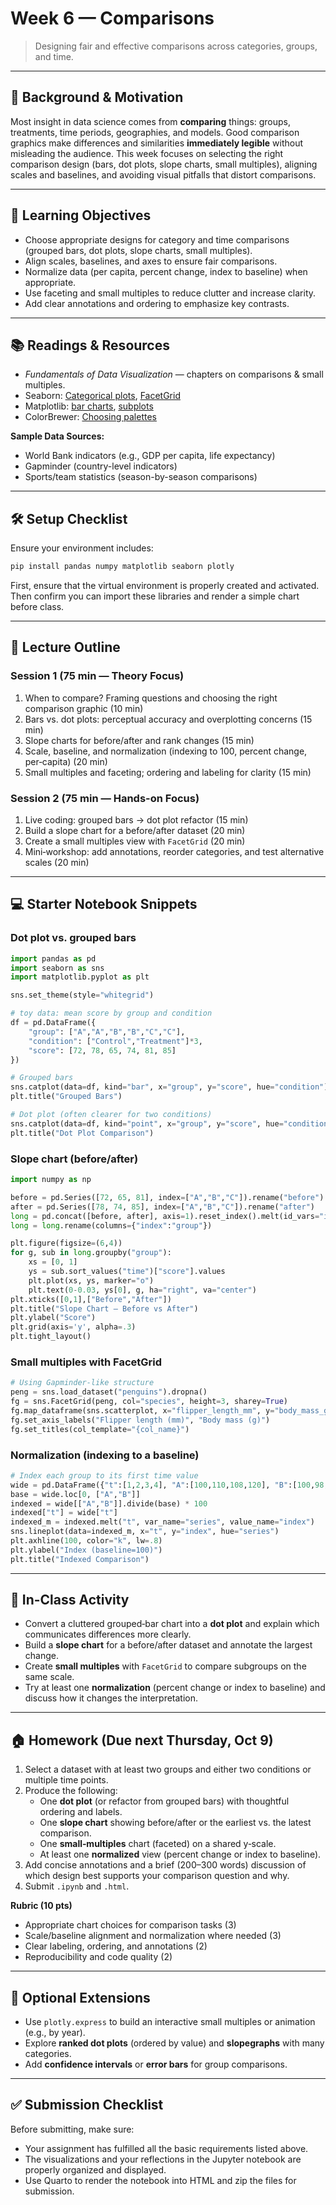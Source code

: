 # Week 6 — Comparisons

> Designing fair and effective comparisons across categories, groups, and time.

---

## 📖 Background & Motivation

Most insight in data science comes from **comparing** things: groups, treatments, time periods, geographies, and models. Good comparison graphics make differences and similarities **immediately legible** without misleading the audience. This week focuses on selecting the right comparison design (bars, dot plots, slope charts, small multiples), aligning scales and baselines, and avoiding visual pitfalls that distort comparisons.

---

## 🔎 Learning Objectives

- Choose appropriate designs for category and time comparisons (grouped bars, dot plots, slope charts, small multiples).
- Align scales, baselines, and axes to ensure fair comparisons.
- Normalize data (per capita, percent change, index to baseline) when appropriate.
- Use faceting and small multiples to reduce clutter and increase clarity.
- Add clear annotations and ordering to emphasize key contrasts.

---

## 📚 Readings & Resources

- *Fundamentals of Data Visualization* — chapters on comparisons & small multiples.
- Seaborn: [Categorical plots](https://seaborn.pydata.org/tutorial/categorical.html), [FacetGrid](https://seaborn.pydata.org/generated/seaborn.FacetGrid.html)
- Matplotlib: [bar charts](https://matplotlib.org/stable/api/_as_gen/matplotlib.pyplot.bar.html), [subplots](https://matplotlib.org/stable/api/_as_gen/matplotlib.pyplot.subplots.html)
- ColorBrewer: [Choosing palettes](https://colorbrewer2.org/)

**Sample Data Sources:**

- World Bank indicators (e.g., GDP per capita, life expectancy)
- Gapminder (country-level indicators)
- Sports/team statistics (season-by-season comparisons)

---

## 🛠️ Setup Checklist

Ensure your environment includes:

```bash
pip install pandas numpy matplotlib seaborn plotly
```

First, ensure that the virtual environment is properly created and activated. Then confirm you can import these libraries and render a simple chart before class.

---

## 🧭 Lecture Outline

### Session 1 (75 min — Theory Focus)

1. When to compare? Framing questions and choosing the right comparison graphic (10 min)
2. Bars vs. dot plots: perceptual accuracy and overplotting concerns (15 min)
3. Slope charts for before/after and rank changes (15 min)
4. Scale, baseline, and normalization (indexing to 100, percent change, per‑capita) (20 min)
5. Small multiples and faceting; ordering and labeling for clarity (15 min)

### Session 2 (75 min — Hands-on Focus)

1. Live coding: grouped bars → dot plot refactor (15 min)
2. Build a slope chart for a before/after dataset (20 min)
3. Create a small multiples view with `FacetGrid` (20 min)
4. Mini‑workshop: add annotations, reorder categories, and test alternative scales (20 min)

---

## 💻 Starter Notebook Snippets

### Dot plot vs. grouped bars

```python
import pandas as pd
import seaborn as sns
import matplotlib.pyplot as plt

sns.set_theme(style="whitegrid")

# toy data: mean score by group and condition
df = pd.DataFrame({
    "group": ["A","A","B","B","C","C"],
    "condition": ["Control","Treatment"]*3,
    "score": [72, 78, 65, 74, 81, 85]
})

# Grouped bars
sns.catplot(data=df, kind="bar", x="group", y="score", hue="condition")
plt.title("Grouped Bars")

# Dot plot (often clearer for two conditions)
sns.catplot(data=df, kind="point", x="group", y="score", hue="condition", dodge=True)
plt.title("Dot Plot Comparison")
```

### Slope chart (before/after)

```python
import numpy as np

before = pd.Series([72, 65, 81], index=["A","B","C"]).rename("before")
after = pd.Series([78, 74, 85], index=["A","B","C"]).rename("after")
long = pd.concat([before, after], axis=1).reset_index().melt(id_vars="index", var_name="time", value_name="score")
long = long.rename(columns={"index":"group"})

plt.figure(figsize=(6,4))
for g, sub in long.groupby("group"):
    xs = [0, 1]
    ys = sub.sort_values("time")["score"].values
    plt.plot(xs, ys, marker="o")
    plt.text(0-0.03, ys[0], g, ha="right", va="center")
plt.xticks([0,1],["Before","After"])
plt.title("Slope Chart — Before vs After")
plt.ylabel("Score")
plt.grid(axis='y', alpha=.3)
plt.tight_layout()
```

### Small multiples with FacetGrid

```python
# Using Gapminder-like structure
peng = sns.load_dataset("penguins").dropna()
fg = sns.FacetGrid(peng, col="species", height=3, sharey=True)
fg.map_dataframe(sns.scatterplot, x="flipper_length_mm", y="body_mass_g", alpha=.7)
fg.set_axis_labels("Flipper length (mm)", "Body mass (g)")
fg.set_titles(col_template="{col_name}")
```

### Normalization (indexing to a baseline)

```python
# Index each group to its first time value
wide = pd.DataFrame({"t":[1,2,3,4], "A":[100,110,108,120], "B":[100,98,105,112]})
base = wide.loc[0, ["A","B"]]
indexed = wide[["A","B"]].divide(base) * 100
indexed["t"] = wide["t"]
indexed_m = indexed.melt("t", var_name="series", value_name="index")
sns.lineplot(data=indexed_m, x="t", y="index", hue="series")
plt.axhline(100, color="k", lw=.8)
plt.ylabel("Index (baseline=100)")
plt.title("Indexed Comparison")
```

---

## 🧪 In-Class Activity

- Convert a cluttered grouped‑bar chart into a **dot plot** and explain which communicates differences more clearly.
- Build a **slope chart** for a before/after dataset and annotate the largest change.
- Create **small multiples** with `FacetGrid` to compare subgroups on the same scale.
- Try at least one **normalization** (percent change or index to baseline) and discuss how it changes the interpretation.

---

## 🏠 Homework (Due next Thursday, Oct 9)

1. Select a dataset with at least two groups and either two conditions or multiple time points.
2. Produce the following:
   - One **dot plot** (or refactor from grouped bars) with thoughtful ordering and labels.
   - One **slope chart** showing before/after or the earliest vs. the latest comparison.
   - One **small‑multiples** chart (faceted) on a shared y‑scale.
   - At least one **normalized** view (percent change or index to baseline).
3. Add concise annotations and a brief (200–300 words) discussion of which design best supports your comparison question and why.
4. Submit `.ipynb` and `.html`.

**Rubric (10 pts)**

- Appropriate chart choices for comparison tasks (3)
- Scale/baseline alignment and normalization where needed (3)
- Clear labeling, ordering, and annotations (2)
- Reproducibility and code quality (2)

---

## 🧩 Optional Extensions

- Use `plotly.express` to build an interactive small multiples or animation (e.g., by year).
- Explore **ranked dot plots** (ordered by value) and **slopegraphs** with many categories.
- Add **confidence intervals** or **error bars** for group comparisons.

---

## ✅ Submission Checklist

Before submitting, make sure:

- Your assignment has fulfilled all the basic requirements listed above.
- The visualizations and your reflections in the Jupyter notebook are properly organized and displayed.
- Use Quarto to render the notebook into HTML and zip the files for submission.
